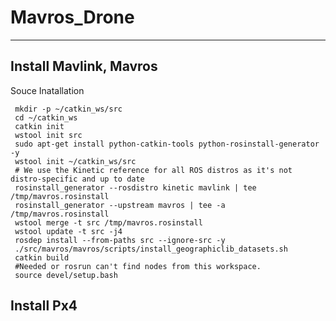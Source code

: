 # Mavros_Drone

---

## Install Mavlink, Mavros
     
     
  Souce Inatallation    
          
     mkdir -p ~/catkin_ws/src
     cd ~/catkin_ws
     catkin init
     wstool init src
     sudo apt-get install python-catkin-tools python-rosinstall-generator -y
     wstool init ~/catkin_ws/src
     # We use the Kinetic reference for all ROS distros as it's not distro-specific and up to date
     rosinstall_generator --rosdistro kinetic mavlink | tee /tmp/mavros.rosinstall
     rosinstall_generator --upstream mavros | tee -a /tmp/mavros.rosinstall
     wstool merge -t src /tmp/mavros.rosinstall
     wstool update -t src -j4
     rosdep install --from-paths src --ignore-src -y
     ./src/mavros/mavros/scripts/install_geographiclib_datasets.sh
     catkin build
     #Needed or rosrun can't find nodes from this workspace.
     source devel/setup.bash
     
     
## Install Px4
